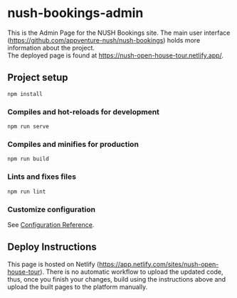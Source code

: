 # nush-bookings-admin

This is the Admin Page for the NUSH Bookings site. The main user interface (https://github.com/appventure-nush/nush-bookings) holds more information about the project.  
The deployed page is found at https://nush-open-house-tour.netlify.app/.

## Project setup
```
npm install
```

### Compiles and hot-reloads for development
```
npm run serve
```

### Compiles and minifies for production
```
npm run build
```

### Lints and fixes files
```
npm run lint
```

### Customize configuration
See [Configuration Reference](https://cli.vuejs.org/config/).

## Deploy Instructions
This page is hosted on Netlify (https://app.netlify.com/sites/nush-open-house-tour). There is no automatic workflow to upload the updated code, thus, once you finish your changes, build using the instructions above and upload the built pages to the platform manually.
